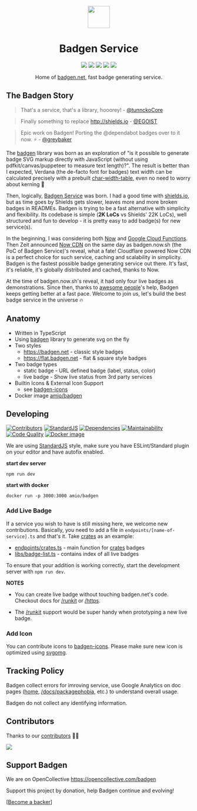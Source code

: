 <p align="center">
    <img height="60px" width="60px" src="https://badgen.net/static/badgen-logo.svg" />
    <h1 align="center">Badgen Service</h1>
</p>

<p align="center">
    <a href="https://status.badgen.net/"><img src="https://badgen.net/uptime-robot/week/m780862024-50db2c44c703e5c68d6b1ebb?label=past%20week%20uptime" /></a>
    <a href="https://stats.uptimerobot.com/z6nqBfYGB/780862024"><img src="https://badgen.net/uptime-robot/response/m780862024-50db2c44c703e5c68d6b1ebb" /></a>
    <a href="LICENSE.md"><img src="https://badgen.net/github/license/amio/badgen-service" /></a>
    <a href="https://twitter.com/badgen_net"><img src="https://badgen.net/badge/twitter/@badgen_net/1DA1F2?icon&label" /></a>
    <a href="https://opencollective.com/badgen"><img src="https://badgen.net/badge/support/badgen/3988FB"/></a>
</p>

<p align="center">Home of <a href="https://badgen.net">badgen.net</a>, fast badge generating service.</p>

## The Badgen Story

> That's a service, that's a library, hooorey!  - [@tunnckoCore](https://github.com/amio/badgen-service/pull/17)

> Finally something to replace http://shields.io - [@EGOIST](https://twitter.com/_egoistlily/status/1024202206185119744)

> Epic work on Badgen! Porting the @dependabot badges over to it now. ⚡️ - [@greybaker](https://twitter.com/greybaker/status/1023253585021333504)

The [badgen](https://github.com/amio/badgen) library was born as an exploration of "is it possible to generate badge SVG markup directly with JavaScript (without using pdfkit/canvas/puppeteer to measure text length)?". The result is better than I expected, Verdana (the de-facto font for badges) text width can be calculated precisely with a prebuilt [char-width-table](https://github.com/amio/badgen/blob/master/lib/widths-verdana-110.json), even no need to worry about kerning 🤯

Then, logically, [Badgen Service](https://badgen.net) was born. I had a good time with [shields.io](https://shields.io), but as time goes by Shields gets slower, leaves more and more broken badges in READMEs. Badgen is trying to be a fast alternative with simplicity and flexibility. Its codebase is simple (<b title="cloc . --exclude-dir node_modules --match-f '.js$'">2K LoCs</b> vs Shields' 22K LoCs), well structured and fun to develop - it is pretty easy to add badge(s) for new service(s).

In the beginning, I was considering both [Now](https://zeit.co/now) and [Google Cloud Functions](https://cloud.google.com/functions/). Then Zeit announced [Now CDN](https://zeit.co/blog/now-cdn) on the same day as badgen.now.sh (the PoC of Badgen Service)'s reveal, what a fate! Cloudflare powered Now CDN is a perfect choice for such service, caching and scalability in simplicity. Badgen is the fastest possible badge generating service out there. It's fast, it's reliable, it's globally distributed and cached, thanks to Now.

At the time of badgen.now.sh's reveal, it had only four live badges as demonstrations. Since then, thanks to [awesome people](https://github.com/amio/badgen-service/graphs/contributors)'s help, Badgen keeps getting better at a fast pace. Welcome to join us, let's build the best badge service in the universe 🔥

## Anatomy

- Written in TypeScript
- Using [badgen](https://github.com/amio/badgen) library to generate svg on the fly
- Two styles
    - https://badgen.net - classic style badges
    - https://flat.badgen.net - flat & square style badges
- Two badge types
    - static badge - URL defined badge (label, status, color)
    - live badge - Show live status from 3rd party services
- Builtin Icons & External Icon Support
    - see [badgen-icons](https://github.com/badgen/badgen-icons)
- Docker image [amio/badgen](https://hub.docker.com/r/amio/badgen)

## Developing

[![Contributors][contributors-src]][contributors-href]
[![StandardJS][standard-src]][standard-href]
[![Dependencies][dependencies-src]][dependencies-href]
[![Maintainability][maintainability-src]][maintainability-href]
[![Code Quality][codequality-src]][codequality-href]
[![Docker image][docker-src]][docker-href]

We are using [StandardJS][standard-href] style, make sure you have ESLint/Standard plugin on your editor and have autofix enabled.

**start dev server**

    npm run dev

**start with docker**

    docker run -p 3000:3000 amio/badgen

### Add Live Badge

If a service you wish to have is still missing here, we welcome new contributions. Basically, you need to add a file in `endpoints/[name-of-service].ts` and that's it. Take [crates](https://badgen.net/#crates) as an example:

- [endpoints/crates.ts](endpoints/crates.ts) - main function for [crates](https://badgen.net/docs/crates) badges
- [libs/badge-list.ts](libs/badge-list.ts) - contains index of all live badges

To ensure that your addition is working correctly, start the development server with `npm run dev`.

__NOTES__

- You can create live badge without touching badgen.net's code. Checkout docs for [/runkit](https://badgen.net/docs/runkit) or [/https](https://badgen.net/docs/https).

- The [/runkit](https://badgen.net/docs/runkit) support would be super handy when prototyping a new live badge.

### Add Icon

You can contribute icons to [badgen-icons](https://github.com/badgen/badgen-icons). Please make sure new icon is optimized using [svgomg](https://jakearchibald.github.io/svgomg/).

## Tracking Policy

Badgen collect errors for imroving service, use Google Analytics on doc pages ([home](https://badgen.net), [/docs/packagephobia](https://badgen.net/docs/packagephobia), etc.) to understand overall usage.

Badgen do not collect any identifying information.

## Contributors

Thanks to our [contributors][contributors-href] 🎉👏

[![](https://opencollective.com/badgen/contributors.svg?width=920&button=false)][contributors-href]

## Support Badgen

We are on OpenCollective https://opencollective.com/badgen

Support this project by donation, help Badgen continue and evolving!

[[Become a backer](https://opencollective.com/badgen#backer)]

[dependencies-src]: https://badgen.net/david/dep/badgen/badgen.net?label=deps
[dependencies-href]: https://david-dm.org/badgen/badgen.net
[standard-src]: https://badgen.net/badge/code%20style/standard/pink
[standard-href]: https://standardjs.com
[maintainability-src]: https://badgen.net/codeclimate/maintainability/badgen/badgen.net
[maintainability-href]: https://codeclimate.com/github/badgen/badgen.net
[codequality-src]: https://badgen.net/lgtm/grade/javascript/g/badgen/badgen.net
[codequality-href]: https://lgtm.com/projects/g/badgen/badgen.net/context:javascript
[contributors-src]: https://badgen.net/github/contributors/badgen/badgen.net
[contributors-href]: https://github.com/badgen/badgen.net/graphs/contributors
[docker-src]: https://badgen.net/badge/docker/amio%2Fbadgen?label&icon=docker
[docker-href]: https://hub.docker.com/r/amio/badgen
